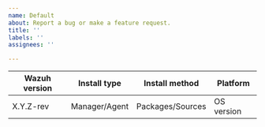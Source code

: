 ```yaml
---
name: Default
about: Report a bug or make a feature request.
title: ''
labels: ''
assignees: ''

---
```


<!--
Whenever possible, issues should be created for bug reporting and feature requests.
For questions related to the user experience, please refer:
- Wazuh mailing list: https://groups.google.com/forum/#!forum/wazuh
- Join Wazuh on Slack: https://wazuh.com/community/join-us-on-slack

Please fill the table below. Feel free to extend it at your convenience.
-->

|Wazuh version|Install type|Install method|Platform|
|---|---|---|---|
| X.Y.Z-rev | Manager/Agent | Packages/Sources | OS version |

